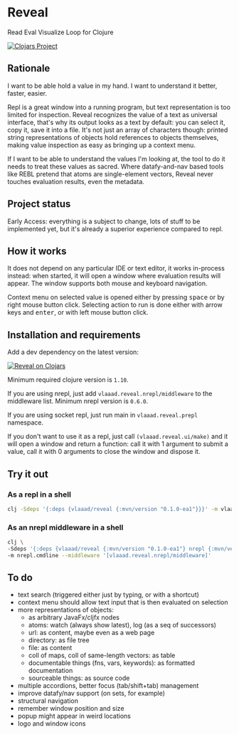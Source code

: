 # Reveal

Read Eval Visualize Loop for Clojure

[![Clojars Project](https://img.shields.io/clojars/v/vlaaad/reveal.svg?logo=clojure&logoColor=white)](https://clojars.org/vlaaad/reveal)

## Rationale

I want to be able hold a value in my hand. I want to understand it better, faster, easier.

Repl is a great window into a running program, but text representation is too limited for 
inspection. Reveal recognizes the value of a text as universal interface, that's why its 
output looks as a text by default: you can select it, copy it, save it into a file. It's 
not just an array of characters though: printed string representations of objects hold 
references to objects themselves, making value inspection as easy as bringing up a context 
menu.

If I want to be able to understand the values I'm looking at, the tool to do it needs to
treat these values as sacred. Where datafy-and-nav based tools like REBL pretend that 
atoms are single-element vectors, Reveal never touches evaluation results, even the 
metadata.

## Project status

Early Access: everything is a subject to change, lots of stuff to be implemented yet, but 
it's already a superior experience compared to repl.

## How it works

It does not depend on any particular IDE or text editor, it works in-process instead: when 
started, it will open a window where evaluation results will appear. The window supports 
both mouse and keyboard navigation. 

Context menu on selected value is opened either by pressing <kbd>space</kbd> or by right 
mouse button click. Selecting action to run is done either with arrow keys and 
<kbd>enter</kbd>, or with left mouse button click.

## Installation and requirements

Add a dev dependency on the latest version:

[![Reveal on Clojars](https://clojars.org/vlaaad/reveal/latest-version.svg)](https://clojars.org/vlaaad/reveal)

Minimum required clojure version is `1.10`.

If you are using nrepl, just add `vlaaad.reveal.nrepl/middleware` to the middleware list. 
Minimum nrepl version is `0.6.0`.

If you are using socket repl, just run main in `vlaaad.reveal.prepl` namespace.

If you don't want to use it as a repl, just call `(vlaaad.reveal.ui/make)` and it will 
open a window and return a function: call it with 1 argument to submit a value, call it 
with 0 arguments to close the window and dispose it.

## Try it out

### As a repl in a shell

```sh
clj -Sdeps '{:deps {vlaaad/reveal {:mvn/version "0.1.0-ea1"}}}' -m vlaaad.reveal.prepl
```

### As an nrepl middleware in a shell

```sh
clj \
-Sdeps '{:deps {vlaaad/reveal {:mvn/version "0.1.0-ea1"} nrepl {:mvn/version "0.6.0"}}}' \
-m nrepl.cmdline --middleware '[vlaaad.reveal.nrepl/middleware]'
```

## To do

- text search (triggered either just by typing, or with a shortcut)
- context menu should allow text input that is then evaluated on selection
- more representations of objects:
  - as arbitrary JavaFx/cljfx nodes
  - atoms: watch (always show latest), log (as a seq of successors)
  - url: as content, maybe even as a web page
  - directory: as file tree
  - file: as content
  - coll of maps, coll of same-length vectors: as table
  - documentable things (fns, vars, keywords): as formatted documentation
  - sourceable things: as source code
- multiple accordions, better focus (tab/shift+tab) management
- improve datafy/nav support (on sets, for example)
- structural navigation
- remember window position and size
- popup might appear in weird locations
- logo and window icons
